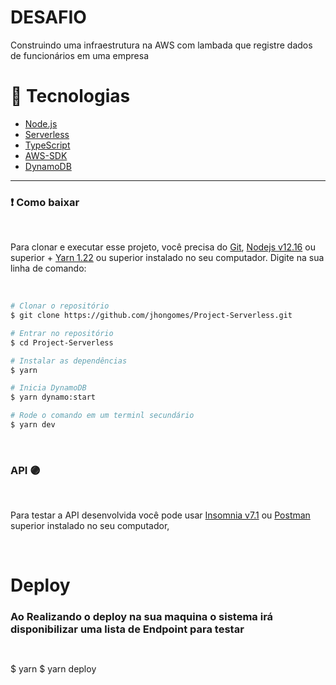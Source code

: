 #  DESAFIO

 Construindo uma infraestrutura na AWS com lambada que registre dados de funcionários em uma empresa 

# 🚀 Tecnologias 

- [Node.js](https://nodejs.org/en/)
- [Serverless](https://www.serverless.com)
- [TypeScript](https://www.typescriptlang.org/)
- [AWS-SDK](https://docs.aws.amazon.com/sdk-for-javascript/index.html)
- [DynamoDB](https://aws.amazon.com/pt/dynamodb/)

---
### ❗ Como baixar

<br>

Para clonar e executar esse projeto, você precisa do [Git](https://git-scm.com/), [Nodejs v12.16](https://nodejs.org/en/) ou superior + [Yarn 1.22](https://yarnpkg.com/) ou superior  instalado no seu computador. Digite na sua linha de comando:

<br>


```bash
# Clonar o repositório
$ git clone https://github.com/jhongomes/Project-Serverless.git

# Entrar no repositório
$ cd Project-Serverless

# Instalar as dependências
$ yarn

# Inicia DynamoDB
$ yarn dynamo:start

# Rode o comando em um terminl secundário
$ yarn dev 

```
<br />


### API 🟣
<br>

 Para testar a API desenvolvida você pode usar [Insomnia v7.1](https://insomnia.rest/) ou [Postman](https://www.postman.com/) superior instalado no seu computador,


<br>


# Deploy
### Ao Realizando o deploy na sua maquina o sistema irá disponibilizar uma lista de Endpoint para testar 
```


``` 
$ yarn
$ yarn deploy
```